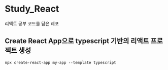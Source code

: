 # Study_React
리액트 공부 코드를 담은 레포


## Create React App으로 typescript 기반의 리액트 프로젝트 생성
```npx create-react-app my-app --template typescript```